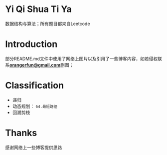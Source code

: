 # Yi Qi Shua Ti Ya
数据结构与算法；所有题目都来自Leetcode
# Introduction
部分README.md文件中使用了网络上图片以及引用了一些博客内容，如若侵权联系**orangerfun@gmail.com**删图；
# Classification
* 递归
* 动态规划： `64.最短路径` 
* 回溯剪枝
# Thanks
感谢网络上一些博客提供思路



